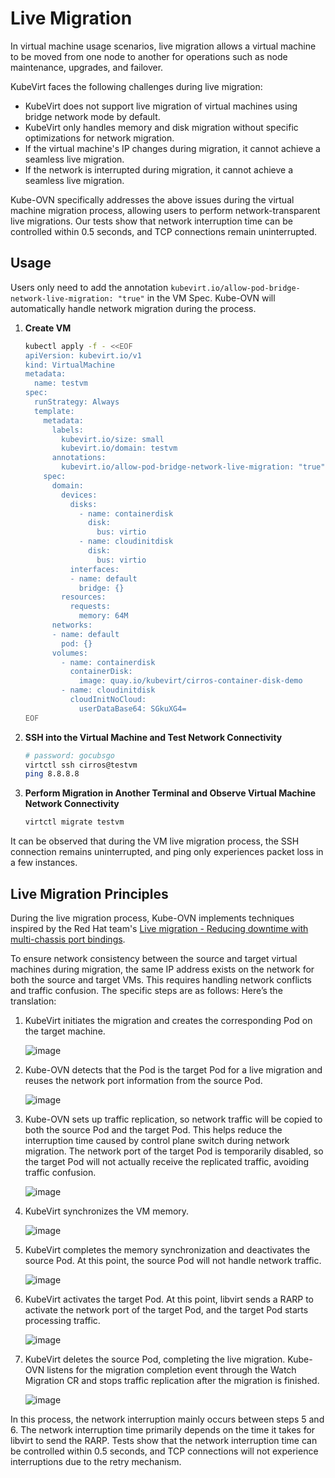 # Live Migration

In virtual machine usage scenarios, live migration allows a virtual machine to be moved from one node to another for operations such as node maintenance, upgrades, and failover.

KubeVirt faces the following challenges during live migration:

- KubeVirt does not support live migration of virtual machines using bridge network mode by default.
- KubeVirt only handles memory and disk migration without specific optimizations for network migration.
- If the virtual machine's IP changes during migration, it cannot achieve a seamless live migration.
- If the network is interrupted during migration, it cannot achieve a seamless live migration.

Kube-OVN specifically addresses the above issues during the virtual machine migration process, allowing users to perform network-transparent live migrations. Our tests show that network interruption time can be controlled within 0.5 seconds, and TCP connections remain uninterrupted.

## Usage

Users only need to add the annotation `kubevirt.io/allow-pod-bridge-network-live-migration: "true"` in the VM Spec. Kube-OVN will automatically handle network migration during the process.

1. **Create VM**

    ```bash
    kubectl apply -f - <<EOF
    apiVersion: kubevirt.io/v1
    kind: VirtualMachine
    metadata:
      name: testvm
    spec:
      runStrategy: Always 
      template:
        metadata:
          labels:
            kubevirt.io/size: small
            kubevirt.io/domain: testvm
          annotations:
            kubevirt.io/allow-pod-bridge-network-live-migration: "true"
        spec:
          domain:
            devices:
              disks:
                - name: containerdisk
                  disk:
                    bus: virtio
                - name: cloudinitdisk
                  disk:
                    bus: virtio
              interfaces:
              - name: default
                bridge: {}
            resources:
              requests:
                memory: 64M
          networks:
          - name: default
            pod: {}
          volumes:
            - name: containerdisk
              containerDisk:
                image: quay.io/kubevirt/cirros-container-disk-demo
            - name: cloudinitdisk
              cloudInitNoCloud:
                userDataBase64: SGkuXG4=
    EOF
    ```

2. **SSH into the Virtual Machine and Test Network Connectivity**

    ```bash
    # password: gocubsgo
    virtctl ssh cirros@testvm
    ping 8.8.8.8
    ```

3. **Perform Migration in Another Terminal and Observe Virtual Machine Network Connectivity**

    ```bash
    virtctl migrate testvm
    ```

It can be observed that during the VM live migration process, the SSH connection remains uninterrupted, and ping only experiences packet loss in a few instances.

## Live Migration Principles

During the live migration process, Kube-OVN implements techniques inspired by the Red Hat team's [Live migration - Reducing downtime with multi-chassis port bindings](https://www.openvswitch.org/support/ovscon2022/slides/Live-migration-with-OVN.pdf).

To ensure network consistency between the source and target virtual machines during migration, the same IP address exists on the network for both the source and target VMs. This requires handling network conflicts and traffic confusion. The specific steps are as follows:
Here’s the translation:

1. KubeVirt initiates the migration and creates the corresponding Pod on the target machine.

   ![image](../static/lm-1.png)

2. Kube-OVN detects that the Pod is the target Pod for a live migration and reuses the network port information from the source Pod.

   ![image](../static/lm-2.png)

3. Kube-OVN sets up traffic replication, so network traffic will be copied to both the source Pod and the target Pod. This helps reduce the interruption time caused by control plane switch during network migration. The network port of the target Pod is temporarily disabled, so the target Pod will not actually receive the replicated traffic, avoiding traffic confusion.

   ![image](../static/lm-3.png)

4. KubeVirt synchronizes the VM memory.

   ![image](../static/lm-4.png)

5. KubeVirt completes the memory synchronization and deactivates the source Pod. At this point, the source Pod will not handle network traffic.

   ![image](../static/lm-5.png)

6. KubeVirt activates the target Pod. At this point, libvirt sends a RARP to activate the network port of the target Pod, and the target Pod starts processing traffic.

   ![image](../static/lm-6.png)

7. KubeVirt deletes the source Pod, completing the live migration. Kube-OVN listens for the migration completion event through the Watch Migration CR and stops traffic replication after the migration is finished.

   ![image](../static/lm-7.png)

In this process, the network interruption mainly occurs between steps 5 and 6. The network interruption time primarily depends on the time it takes for libvirt to send the RARP. Tests show that the network interruption time can be controlled within 0.5 seconds, and TCP connections will not experience interruptions due to the retry mechanism.

